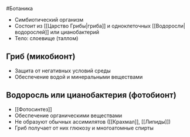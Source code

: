 #Ботаника 
- Симбиотический организм
- Состоит из [[Царство Грибы|гриба]] и одноклеточных [[Водоросли|водорослей]] или цианобактерий
- Тело: слоевище (таллом)
## Гриб (микобионт)
- Защита от негативных условий среды
- Обеспечение водой и минеральными веществами
## Водоросль или цианобактерия (фотобионт)
- [[Фотосинтез]]
- Обеспечение органическими веществами
- Не образуют обычных ассимилятов ([[Крахмал]], [[Липиды]])
- Гриб получает от них глюкозу и многоатомные спирты
